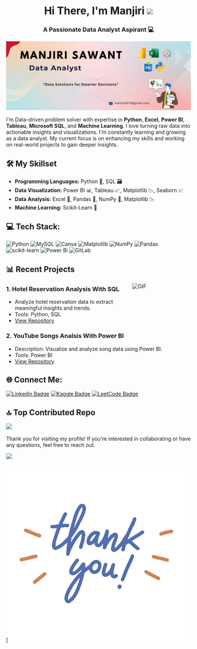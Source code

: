 <h1 align="center">Hi There, I'm Manjiri <img src= "https://i.pinimg.com/originals/d1/cc/b0/d1ccb027cb74358f8c5b5eff0d9c087d.gif" width="50px"></h1> 

<h3 align="center"> A Passionate Data Analyst Aspirant 💻 </h3> 

![bg](general/profile.jpg)

I'm Data-driven problem solver with expertise in **Python**, **Excel**, **Power BI**, **Tableau**, **Microsoft SQL**, and **Machine Learning**. I love turning raw data into actionable insights and visualizations. I'm constantly learning and growing as a data analyst. My current focus is on enhancing my skills and working on real-world projects to gain deeper insights.


## 🛠️ My Skillset

- **Programming Languages:** Python 🐍, SQL 🗃️
- **Data Visualization:** Power BI 📊, Tableau 📈, Matplotlib 📉, Seaborn 📈
- **Data Analysis:** Excel 📑, Pandas 🐼, NumPy 🔢, Matplotlib 📉 
- **Machine Learning:** Scikit-Learn 🤖


## 💻 Tech Stack:
![Python](https://img.shields.io/badge/python-3670A0?style=for-the-badge&logo=python&logoColor=ffdd54) ![MySQL](https://img.shields.io/badge/mysql-4479A1.svg?style=for-the-badge&logo=mysql&logoColor=white) ![Canva](https://img.shields.io/badge/Canva-%2300C4CC.svg?style=for-the-badge&logo=Canva&logoColor=white) ![Matplotlib](https://img.shields.io/badge/Matplotlib-%23ffffff.svg?style=for-the-badge&logo=Matplotlib&logoColor=black) ![NumPy](https://img.shields.io/badge/numpy-%23013243.svg?style=for-the-badge&logo=numpy&logoColor=white) ![Pandas](https://img.shields.io/badge/pandas-%23150458.svg?style=for-the-badge&logo=pandas&logoColor=white) ![scikit-learn](https://img.shields.io/badge/scikit--learn-%23F7931E.svg?style=for-the-badge&logo=scikit-learn&logoColor=white) ![Power Bi](https://img.shields.io/badge/power_bi-F2C811?style=for-the-badge&logo=powerbi&logoColor=black) ![GitLab](https://img.shields.io/badge/gitlab-%23181717.svg?style=for-the-badge&logo=gitlab&logoColor=white)


## 📊 Recent Projects 

<img align="right" alt="GIF" src="https://media.baamboozle.com/uploads/images/43331/1614762563_77278_gif-url.gif"  height="150" width ="160"/>

### 1. **Hotel Reservation Analysis With SQL**
   - Analyze hotel reservation data to extract meaningful insights and trends.
   - Tools: Python, SQL
   - [View Repository](https://github.com/ManjiriSDS/Mentorness-Internship-Project/tree/main/Hotel%20Reservation%20Analysis%20With%20SQL)

### 2. **YouTube Songs Analsis With Power BI**
   - Description: Visualize and analyze song data using Power BI.
   - Tools: Power BI
   - [View Repository](https://github.com/ManjiriSDS/Mentorness-Internship-Project/tree/main/YouTube%20Song%20Analysis%20With%20Power%20BI) 

## 🌐 Connect Me:

[![Linkedin Badge](https://img.shields.io/badge/-manjiris-blue?style=flat&logo=Linkedin&logoColor=white&link=https://www.linkedin.com/in/manjiri-sawant-3893b757/)](https://www.linkedin.com/in/manjiri-sawant-3893b757/)
[![Kaggle Badge](https://img.shields.io/badge/-Kaggle-fcee70?style=flat&logo=Kaggle&logoColor=blue&link=https://www.kaggle.com/blossome568)](https://www.kaggle.com/blossome568)
[![LeetCode Badge](https://img.shields.io/badge/-LeetCode-orange?style=flat&logo=LeetCode&logoColor=white&link=https://leetcode.com/u/manjiris/)](https://leetcode.com/u/manjiris/)

## 🔝 Top Contributed Repo
![](https://github-contributor-stats.vercel.app/api?username=manjirisds&limit=5&theme=dark&combine_all_yearly_contributions=true)

<!-- Proudly created with GPRM ( https://gprm.itsvg.in ) -->

Thank you for visiting my profile! If you're interested in collaborating or have any questions, feel free to reach out.  

<img src= "https://github.com/ManjiriSDS/General/blob/92405a7fabe10570b5497a30606ddc95305be815/giphy.gif" width="200px"> 

[![](general/giphy.gif)

